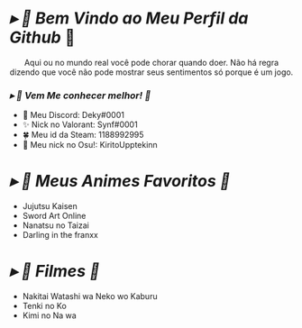 
#                                                                    *▸ 🍂 Bem Vindo ao Meu Perfil da Github* 🍃
<p align="center"> Aqui ou no mundo real você pode chorar quando doer. 
Não há regra dizendo que você não pode mostrar seus sentimentos só porque é um jogo.
  
###  *▸ 🚩 Vem Me conhecer melhor! 🎻*

- 🌱 Meu Discord: Deky#0001
- ✨ Nick no Valorant: Synf#0001
- 🍀 Meu id da Steam: 1188992995
- 🌠 Meu nick no Osu!: KiritoUpptekinn

#                                                                    *▸ 🔎 Meus Animes Favoritos 🎉*


- Jujutsu Kaisen
- Sword Art Online
- Nanatsu no Taizai
- Darling in the franxx
# *▸ 🎥 Filmes 📼*
- Nakitai Watashi wa Neko wo Kaburu
- Tenki no Ko
- Kimi no Na wa
